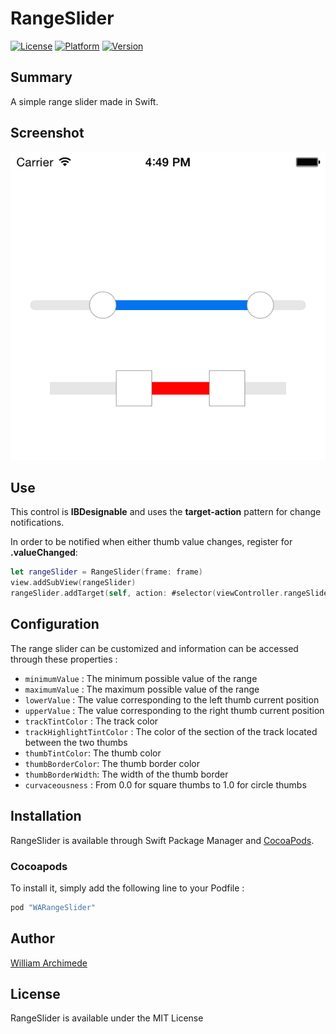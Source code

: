 # RangeSlider

[![License](https://img.shields.io/cocoapods/l/WARangeSlider.svg?style=flat)](http://cocoapods.org/pods/WARangeSlider)
[![Platform](https://img.shields.io/cocoapods/p/WARangeSlider.svg?style=flat)](http://cocoapods.org/pods/WARangeSlider)
[![Version](https://img.shields.io/cocoapods/v/WARangeSlider.svg?style=flat)](http://cocoapods.org/pods/WARangeSlider)

## Summary

A simple range slider made in Swift.

## Screenshot

![](https://github.com/warchimede/RangeSlider/blob/master/Screenshot.png?raw=true)

## Use

This control is **IBDesignable** and uses the **target-action** pattern for change notifications.

In order to be notified when either thumb value changes, register for **.valueChanged**:

```swift
let rangeSlider = RangeSlider(frame: frame)
view.addSubView(rangeSlider)
rangeSlider.addTarget(self, action: #selector(viewController.rangeSliderValueChanged(_:)), for: .valueChanged)
```

## Configuration

The range slider can be customized and information can be accessed through these properties :

- `minimumValue` : The minimum possible value of the range
- `maximumValue` : The maximum possible value of the range
- `lowerValue` : The value corresponding to the left thumb current position
- `upperValue` : The value corresponding to the right thumb current position
- `trackTintColor` : The track color
- `trackHighlightTintColor` : The color of the section of the track located between the two thumbs
- `thumbTintColor`: The thumb color
- `thumbBorderColor`: The thumb border color
- `thumbBorderWidth`: The width of the thumb border
- `curvaceousness` : From 0.0 for square thumbs to 1.0 for circle thumbs

## Installation

RangeSlider is available through Swift Package Manager and [CocoaPods](http://cocoapods.org).

### Cocoapods

To install it, simply add the following line to your Podfile :

```ruby
pod "WARangeSlider"
```

## Author

[William Archimede](https://github.com/warchimede)

## License

RangeSlider is available under the MIT License
